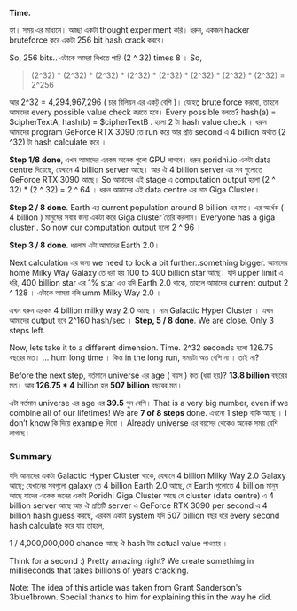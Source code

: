**Time.**

হ্যা। সময় এর মাধ্যমে। আচ্ছা একটা thought experiment করি। ধরুন, একজন hacker bruteforce করে একটা 256 bit hash crack করবে।

So, 256 bits.. এটাকে আমরা লিখতে পারি (2 ^ 32) times 8 । So,

> (2^32) * (2^32) * (2^32) * (2^32) * (2^32) * (2^32) * (2^32) * (2^32) = 2^256

আর 2^32 = 4,294,967,296 ( চার বিলিয়ন এর একটু বেশি )। যেহেতু brute force করবো, তাহলে আমাদের every possible value check করতে হবে। Every possible বলতে? hash(a) = $cipherTextA, hash(b) = $cipherTextB . হলো 2 টা hash value check । ধরুন আমাদের program GeForce RTX 3090 তে run করে আর প্রতি second এ 4 billion অর্থ্যত (2 ^32) টা hash calculate করে । 

**Step 1/8 done**,
এখন আমাদের এরকম অনেক গুলো GPU লাগবে। ধরুন poridhi.io একটা data centre দিয়েছে, যেখানে 4 billion server আছে। আর ঐ 4 billion server এর সব গুলোতে GeForce RTX 3090 আছে। So আমাদের এই stage এ computation output হলো (2 ^ 32) * (2 ^ 32) = 2 ^ 64 । ধরুন আমাদের এই data centre এর নাম Giga Cluster। 

**Step 2 / 8 done**. Earth এর current population around 8 billion এর মত। এর অর্ধেক ( 4 billion ) মানুষের সবার জন্য একটা করে Giga cluster তৈরি করলাম। Everyone has a giga cluster . So now our computation output হলো 2 ^ 96 । 

**Step 3 / 8 done**. ধরলাম এটা আমাদের Earth 2.0।

Next calculation এর জন্য we need to look a bit further..something bigger. আমাদের home Milky Way Galaxy তে ধরা হয় 100 to 400 billion star আছে। যদি upper limit এ ধরি, 400 billion star এর 1% star এও যদি Earth 2.0 থাকে, তাহলে আমাদের current output 2 ^ 128 । এটাকে আমরা বলি umm Milky Way 2.0 । 

এখন ধরুন এরকম 4 billion milky way 2.0 আছে । নাম Galactic Hyper Cluster । এখন আমাদের output হবে 2^160 hash/sec । **Step, 5 / 8 done**. We are close. Only 3 steps left. 

Now, lets take it to a different dimension. Time. 
2^32 seconds হলো 126.75 বছরের মত। … hum long time । কিন্ত in the long run, সময়টা অত বেশি না । তাই না?

Before the next step, বর্তমানে universe এর age ( বয়স ) কত (ধরা হয়)? **13.8 billion** বছরের মত। 
আর **126.75 * 4** billion হল **507 billion** বছরের মত। 

এটা বর্তমান universe এর age এর **39.5** গুন বেশি। That is a very big number, even if we combine all of our lifetimes! We are **7 of 8 steps** done. এখনো 1 step বাকি আছে । I don’t know কি দিয়ে example দিবো । Already universe এর বয়সের থেকেও অনেক সময় বেশি লাগছে। 

### Summary 
যদি আমাদের একটা Galactic Hyper Cluster থাকে, যেখানে 4 billion Milky Way 2.0 Galaxy আছে; যেখানের সবগুলো galaxy তে 4 billion Earth 2.0 আছে, যে Earth গুলোতে 4 billion মানুষ আছে যাদের একেক জনের একটা Poridhi Giga Cluster আছে যে cluster (data centre) এ 4 billion server আছে আর ঐ প্রতিটি server এ GeForce RTX 3090 per second এ 4 billion hash guess করছে, এরকম একটা system যদি 507 billion বছর ধরে every second hash calculate করে যায় তাহলে, 

1 / 4,000,000,000 chance আছে ঐ hash টার actual value পাওয়ার । 

Think for a second :) Pretty amazing right? We create something in milliseconds that takes billions of years cracking. 

Note: The idea of this article was taken from Grant Sanderson's 3blue1brown. Special thanks to him for explaining this in the way he did.  